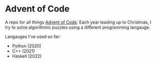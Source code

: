 # Advent of Code

A repo for all things [Advent of Code](https://adventofcode.com/). Each year leading up to Christmas, I try to solve algorithmic puzzles using a different programming langauge. 

Langauges I've used so far:
* Python (2020)
* C++ (2021) 
* Haskell (2022)
